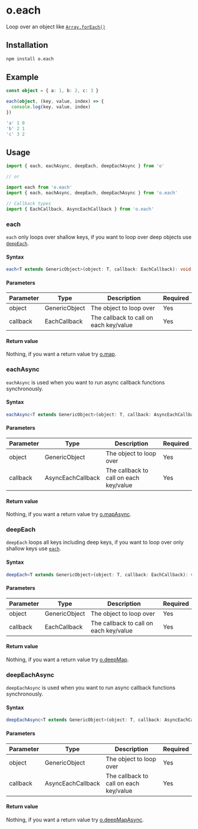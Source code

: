 ---
---

# o.each
Loop over an object like [`Array.forEach()`](https://developer.mozilla.org/en-US/docs/Web/JavaScript/Reference/Global_Objects/Array/forEach)

## Installation

```bash npm2yarn
npm install o.each
```

## Example
```typescript
const object = { a: 1, b: 2, c: 3 }

each(object, (key, value, index) => {
  console.log(key, value, index)
})
```

```typescript title="Output"
'a' 1 0
'b' 2 1
'c' 3 2
```

## Usage

```typescript
import { each, eachAsync, deepEach, deepEachAsync } from 'o'

// or

import each from 'o.each'
import { each, eachAsync, deepEach, deepEachAsync } from 'o.each'

// Callback types
import { EachCallback, AsyncEachCallback } from 'o.each'
```

### each
`each` only loops over shallow keys, if you want to loop over deep objects use [`deepEach`](#deepeach).

#### Syntax
```typescript
each<T extends GenericObject>(object: T, callback: EachCallback): void
```

#### Parameters
| Parameter  | Type          | Description                            | Required |
|------------|---------------|----------------------------------------|----------|
| object     | GenericObject | The object to loop over                | Yes      |
| callback   | EachCallback  | The callback to call on each key/value | Yes      |

#### Return value
Nothing, if you want a return value try [o.map](/modules/map).

### eachAsync
`eachAsync` is used when you want to run async callback functions synchronously.

#### Syntax
```typescript
eachAsync<T extends GenericObject>(object: T, callback: AsyncEachCallback): Promise<void>
```

#### Parameters
| Parameter  | Type              | Description                            | Required |
|------------|-------------------|----------------------------------------|----------|
| object     | GenericObject     | The object to loop over                | Yes      |
| callback   | AsyncEachCallback | The callback to call on each key/value | Yes      |

#### Return value
Nothing, if you want a return value try [o.mapAsync](/modules/map#mapasync).

### deepEach
`deepEach` loops all keys including deep keys, if you want to loop over only shallow keys use [`each`](#each).

#### Syntax
```typescript
deepEach<T extends GenericObject>(object: T, callback: EachCallback): void
```

#### Parameters
| Parameter  | Type          | Description                            | Required |
|------------|---------------|----------------------------------------|----------|
| object     | GenericObject | The object to loop over                | Yes      |
| callback   | EachCallback  | The callback to call on each key/value | Yes      |

#### Return value
Nothing, if you want a return value try [o.deepMap](/modules/map#deepmap).

### deepEachAsync
`deepEachAsync` is used when you want to run async callback functions synchronously.

#### Syntax
```typescript
deepEachAsync<T extends GenericObject>(object: T, callback: AsyncEachCallback): Promise<void>
```

#### Parameters
| Parameter  | Type              | Description                            | Required |
|------------|-------------------|----------------------------------------|----------|
| object     | GenericObject     | The object to loop over                | Yes      |
| callback   | AsyncEachCallback | The callback to call on each key/value | Yes      |

#### Return value
Nothing, if you want a return value try [o.deepMapAsync](/modules/map#deepmapasync).
